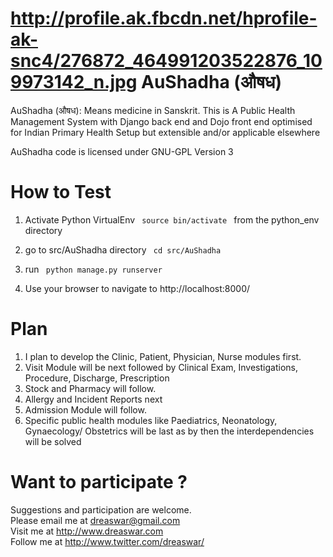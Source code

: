 http://profile.ak.fbcdn.net/hprofile-ak-snc4/276872_464991203522876_109973142_n.jpg
AuShadha  (औषध)
========

AuShadha (औषध): Means medicine in Sanskrit. This is A Public Health Management System with Django back end and Dojo front end optimised for Indian Primary Health Setup but extensible and/or applicable elsewhere

AuShadha code is licensed under GNU-GPL Version 3



How to Test
===========

1) Activate Python VirtualEnv <code> source bin/activate </code> from the python_env directory

2) go to src/AuShadha directory <code> cd src/AuShadha </code>

3) run <code> python manage.py runserver </code>

4) Use your browser to navigate to http://localhost:8000/


Plan
=====
1) I plan to develop the Clinic, Patient, Physician, Nurse modules first.  
2) Visit Module will be next followed by Clinical Exam, Investigations, Procedure, Discharge, Prescription  
3) Stock and Pharmacy will follow.  
4) Allergy and Incident Reports next  
5) Admission Module will follow.   
6) Specific public health modules like Paediatrics, Neonatology, Gynaecology/ Obstetrics will be last as by then
   the interdependencies will be solved  

Want to participate ?
====================

Suggestions and participation are welcome.   
Please email me at dreaswar@gmail.com  
Visit me at http://www.dreaswar.com  
Follow me at http://www.twitter.com/dreaswar/  
